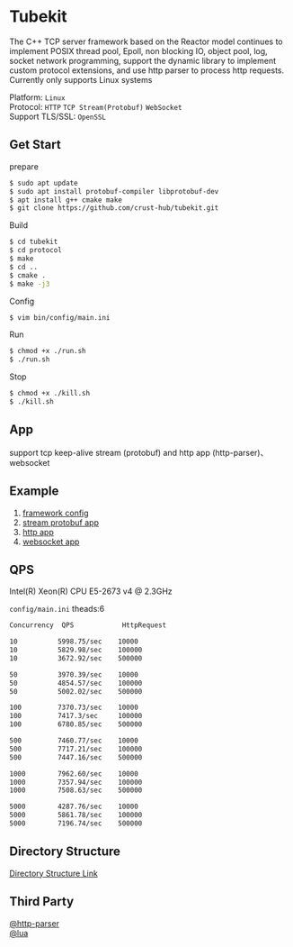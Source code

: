 # Tubekit

The C++ TCP server framework based on the Reactor model continues to implement POSIX thread pool, Epoll, non blocking IO, object pool, log, socket network programming, support the dynamic library to implement custom protocol extensions, and use http parser to process http requests. Currently only supports Linux systems

Platform: `Linux`  
Protocol: `HTTP` `TCP Stream(Protobuf)` `WebSocket`  
Support TLS/SSL: `OpenSSL`  

## Get Start

prepare

```bash
$ sudo apt update
$ sudo apt install protobuf-compiler libprotobuf-dev
$ apt install g++ cmake make
$ git clone https://github.com/crust-hub/tubekit.git
```

Build

```bash
$ cd tubekit
$ cd protocol
$ make
$ cd ..
$ cmake .
$ make -j3
```

Config

```bash
$ vim bin/config/main.ini
```

Run

```bash
$ chmod +x ./run.sh
$ ./run.sh
```

Stop

```bash
$ chmod +x ./kill.sh
$ ./kill.sh
```

## App

support tcp keep-alive stream (protobuf) and http app (http-parser)、websocket

## Example

1. [framework config](https://github.com/crust-hub/tubekit/blob/main/bin/config/main.ini)
2. [stream protobuf app](https://github.com/crust-hub/tubekit/blob/main/src/app/stream_app.cpp)
3. [http app](https://github.com/crust-hub/tubekit/blob/main/src/app/http_app.cpp)
4. [websocket app](https://github.com/crust-hub/tubekit/blob/main/src/app/websocket_app.cpp)

## QPS

Intel(R) Xeon(R) CPU E5-2673 v4 @ 2.3GHz

`config/main.ini` theads:6

```bash
Concurrency  QPS            HttpRequest

10          5998.75/sec    10000
10          5829.98/sec    100000
10          3672.92/sec    500000

50          3970.39/sec    10000
50          4854.57/sec    100000
50          5002.02/sec    500000

100         7370.73/sec    10000
100         7417.3/sec     100000
100         6780.85/sec    500000

500         7460.77/sec    10000
500         7717.21/sec    100000
500         7447.16/sec    500000

1000        7962.60/sec    10000
1000        7357.94/sec    100000
1000        7508.63/sec    500000

5000        4287.76/sec    10000
5000        5861.78/sec    100000
5000        7196.74/sec    500000
```

## Directory Structure

[Directory Structure Link](./doc/dir_detail.md)

## Third Party

[@http-parser](https://github.com/nodejs/http-parser)  
[@lua](https://github.com/lua/lua)  
